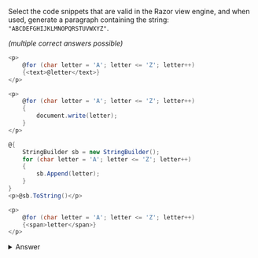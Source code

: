 Select the code snippets that are valid in the Razor view engine, and when used, generate a paragraph containing the string: `"ABCDEFGHIJKLMNOPQRSTUVWXYZ"`.

_(multiple correct answers possible)_

``` csharp
<p>
    @for (char letter = 'A'; letter <= 'Z'; letter++)
    {<text>@letter</text>}
</p>
```

``` csharp
<p>
    @for (char letter = 'A'; letter <= 'Z'; letter++)
    {
        document.write(letter);
    }
</p>
```

``` csharp
@{
    StringBuilder sb = new StringBuilder();
    for (char letter = 'A'; letter <= 'Z'; letter++)
    {
        sb.Append(letter);
    }
}
<p>@sb.ToString()</p>
```

``` csharp
<p>
    @for (char letter = 'A'; letter <= 'Z'; letter++)
    {<span>letter</span>}
</p>
```

<details><summary>Answer</summary>

``` csharp
<p>
    @for (char letter = 'A'; letter <= 'Z'; letter++)
    {<text>@letter</text>}
</p>
```

``` csharp
@{
    StringBuilder sb = new StringBuilder();
    for (char letter = 'A'; letter <= 'Z'; letter++)
    {
        sb.Append(letter);
    }
}
<p>@sb.ToString()</p>
```

</details>
